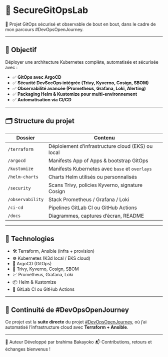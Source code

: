 # 🔐 SecureGitOpsLab

🚀 Projet GitOps sécurisé et observable de bout en bout, dans le cadre de mon parcours #DevOpsOpenJourney.

---

## 🎯 Objectif

Déployer une architecture Kubernetes complète, automatisée et sécurisée avec :

- ✅ **GitOps avec ArgoCD**
- ✅ **Sécurité DevSecOps intégrée (Trivy, Kyverno, Cosign, SBOM)**
- ✅ **Observabilité avancée (Prometheus, Grafana, Loki, Alerting)**
- ✅ **Packaging Helm & Kustomize pour multi-environnement**
- ✅ **Automatisation via CI/CD**

---

## 🗂️ Structure du projet

| Dossier         | Contenu |
|----------------|---------|
| `/terraform`   | Déploiement d’infrastructure cloud (EKS) ou local |
| `/argocd`      | Manifests App of Apps & bootstrap GitOps |
| `/kustomize`   | Manifests Kubernetes avec `base` et `overlays` |
| `/helm-charts` | Charts Helm utilisés ou personnalisés |
| `/security`    | Scans Trivy, policies Kyverno, signature Cosign |
| `/observability` | Stack Prometheus / Grafana / Loki |
| `/ci-cd`       | Pipelines GitLab CI ou GitHub Actions |
| `/docs`        | Diagrammes, captures d’écran, README |

---

## 🧱 Technologies

- 🛠️ Terraform, Ansible (infra + provision)
- ☸️ Kubernetes (K3d local / EKS cloud)
- 🎯 ArgoCD (GitOps)
- 🔐 Trivy, Kyverno, Cosign, SBOM
- 📈 Prometheus, Grafana, Loki
- 📦 Helm & Kustomize
- 🔁 GitLab CI ou GitHub Actions

---

## 📌 Continuité de #DevOpsOpenJourney

Ce projet est la **suite directe** du projet [#DevOpsOpenJourney]([https://github.com/ton-projet-aws](https://github.com/ibrahimbakayoko/aws-devops-journey.git)), où j’ai automatisé l’infrastructure cloud avec **Terraform + Ansible**.

---

🙌 Auteur
Développé par brahima Bakayoko
📬 Contributions, retours et échanges bienvenus !
